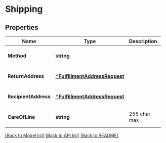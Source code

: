 # Shipping

## Properties
Name | Type | Description | Notes
------------ | ------------- | ------------- | -------------
**Method** | **string** |  | [optional] [default to null]
**ReturnAddress** | [***FulfillmentAddressRequest**](fulfillment_address_request.md) |  | [optional] [default to null]
**RecipientAddress** | [***FulfillmentAddressRequest**](fulfillment_address_request.md) |  | [optional] [default to null]
**CareOfLine** | **string** | 255 char max | [optional] [default to null]

[[Back to Model list]](../README.md#documentation-for-models) [[Back to API list]](../README.md#documentation-for-api-endpoints) [[Back to README]](../README.md)


